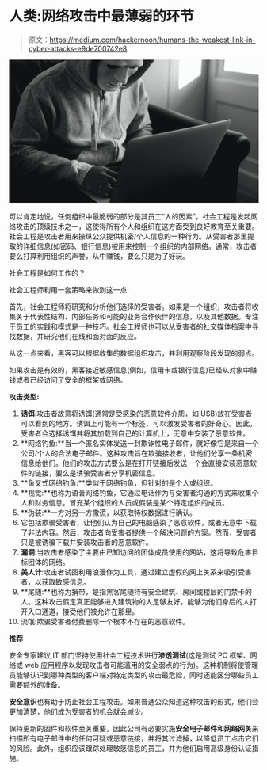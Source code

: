 # 人类:网络攻击中最薄弱的环节

> 原文：<https://medium.com/hackernoon/humans-the-weakest-link-in-cyber-attacks-e9de700742e8>

![](img/ed1ea34b8a9fb5bd19210719bd519594.png)

可以肯定地说，任何组织中最脆弱的部分是其员工“人的因素”。社会工程是发起网络攻击的顶级技术之一，这使得所有个人和组织在这方面受到良好教育至关重要。社会工程是攻击者用来操纵公众提供机密/个人信息的一种行为。从受害者那里提取的详细信息(如密码、银行信息)被用来控制一个组织的内部网络。通常，攻击者要么打算利用组织的声誉，从中赚钱，要么只是为了好玩。

社会工程是如何工作的？

社会工程师利用一套策略来做到这一点:

首先，社会工程师将研究和分析他们选择的受害者。如果是一个组织，攻击者将收集关于代表性结构、内部任务和可能的业务合作伙伴的信息，以及其他数据。专注于员工的实践和模式是一种技巧。社会工程师也可以从受害者的社交媒体档案中寻找数据，并研究他们在线和面对面的反应。

从这一点来看，黑客可以根据收集的数据组织攻击，并利用观察阶段发现的弱点。

如果攻击是有效的，黑客接近敏感信息(例如，信用卡或银行信息)已经从对象中赚钱或者已经访问了安全的框架或网络。

**攻击类型:**

1.  **诱饵**:攻击者故意将诱饵(通常是受感染的恶意软件介质，如 USB)放在受害者可以看到的地方。诱饵上可能有一个标签，可以激发受害者的好奇心。因此，受害者会选择诱饵并将其加载到自己的计算机上，无意中安装了恶意软件。
2.  **网络钓鱼:**当一个匿名实体发送一封欺诈性电子邮件，就好像它是来自一个公司/个人的合法电子邮件。这种攻击旨在欺骗接收者，让他们分享一条机密信息给他们。他们的攻击方式要么是在打开链接后发送一个会直接安装恶意软件的链接，要么是诱骗受害者分享机密信息。
3.  **鱼叉式网络钓鱼:**类似于网络钓鱼，但针对的是个人或组织。
4.  **视觉:**也称为语音网络钓鱼，它通过电话作为与受害者沟通的方式来收集个人和财务信息。冒充某个组织的人员或假装是某个特定组织的成员。
5.  **伪装:**一方对另一方撒谎，以获取特权数据进行确认。
6.  它包括欺骗受害者，让他们认为自己的电脑感染了恶意软件，或者无意中下载了非法内容。然后，攻击者向受害者提供一个解决问题的方案。然而，受害者只是被诱骗下载并安装攻击者的恶意软件。
7.  **漏洞**:当攻击者感染了主要由已知访问的团体成员使用的网站，这将导致危害目标团体的网络。
8.  **美人计**:攻击者试图利用浪漫作为工具，通过建立虚假的网上关系来吸引受害者，以获取敏感信息。
9.  **尾随:**也称为捎带，是指黑客尾随持有安全建筑、房间或楼层的门禁卡的人。这种攻击假定真正能够进入建筑物的人足够友好，能够为他们身后的人打开入口通道，接受他们被允许在那里。
10.  流氓:欺骗受害者付费删除一个根本不存在的恶意软件。

**推荐**

安全专家建议 IT 部门坚持使用社会工程技术进行**渗透测试**(这是测试 PC 框架、网络或 web 应用程序以发现攻击者可能滥用的安全弱点的行为)。这种机制将使管理员能够认识到哪种类型的客户端对特定类型的攻击最危险，同时还能区分哪些员工需要额外的准备。

**安全意识**也有助于防止社会工程攻击。如果普通公众知道这种攻击的形式，他们会更加清楚，他们成为受害者的机会就会减少。

保持更新的固件和软件至关重要，因此公司有必要实施**安全电子邮件和网络网关**来扫描所有电子邮件中的任何可疑或恶意链接，并将其过滤掉，以降低员工点击它们的风险。此外，组织应该跟踪处理敏感信息的员工，并为他们启用高级身份认证措施。